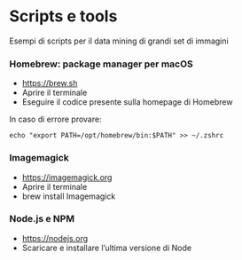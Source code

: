 # Scripts e tools
Esempi di scripts per il data mining di grandi set di immagini


### Homebrew: package manager per macOS
- https://brew.sh  
- Aprire il terminale 
- Eseguire il codice presente sulla homepage di Homebrew
  
In caso di errore provare: 
```
echo "export PATH=/opt/homebrew/bin:$PATH" >> ~/.zshrc
```



### Imagemagick 
- https://imagemagick.org
- Aprire il terminale 
- brew install Imagemagick

### Node.js e NPM
- https://nodejs.org
- Scaricare e installare l’ultima versione di Node  
